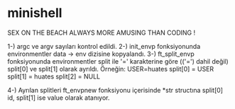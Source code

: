 # minishell
SEX ON THE BEACH ALWAYS MORE AMUSING THAN CODING !


1-) argc ve argv sayıları kontrol edildi.
2-) init_envp fonksiyonunda environmentler data -> env dizisine kopyalandı.
3-) ft_split_envp fonksiyonunda environmentler split ile '=' karakterine göre (('=') dahil değil) split[0] ve split[1] olarak ayrıldı.
Örneğin:
      USER=huates
      split[0] = USER
      split[1] = huates
      split[2] = NULL

4-) Ayrılan splitleri ft_envpnew fonksiyonu içerisinde *str structına split[0] id, split[1] ise value olarak atanıyor.
